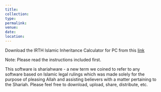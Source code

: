 ```yaml
---
title: 
collection: 
type: 
permalink: 
venue: 
date: 
location: 
---
```


Download the IRTH Islamic Inheritance Calculator for PC from this [link](https://jaffer.ir/?smd_process_download=1&download_id=267)

Note: Please read the instructions included first.

This software is shariahware - a new term we coined to refer to any software based on Islamic legal rulings which was made solely for the purpose of pleasing Allah and assisting believers with a matter pertaining to the Shariah. Please feel free to download, upload, share, distribute, etc.